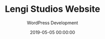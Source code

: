 ---
title: 'Lengi Studios Website'
subtitle: 'WordPress Development'
category: Coding
date: 2019-05-05 00:00:00
description:
featured_image: '/images/projects/lengi_studios/lengi_website_s-min.png'
---